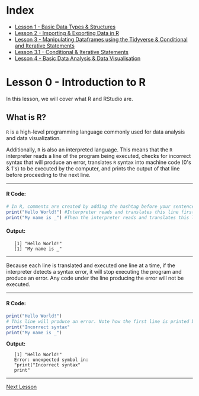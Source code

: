 # Index
- [Lesson 1 - Basic Data Types & Structures](https://github.com/donishadsmith/FIU-DEI-R-Workshop/blob/main/Lesson%201%20-%20%20Basic%20Data%20Types%20%26%20Structures.md) 
- [Lesson 2 - Importing & Exporting Data in R](https://github.com/donishadsmith/FIU-DEI-R-Workshop/blob/main/Lesson%202%20-%20Importing%20&%20Exporting%20Data%20in%20R.md) 
- [Lesson 3 - Manipulating Dataframes using the Tidyverse & Conditional and Iterative Statements](https://github.com/donishadsmith/FIU-DEI-R-Workshop/blob/main/Lesson%203%20-%20Manipulating%20Dataframes%20using%20the%20Tidyverse%20%26%20Conditional%20and%20Iterative%20Statements.md) 
- [Lesson 3.1 - Conditional & Iterative Statements](https://github.com/donishadsmith/FIU-DEI-R-Workshop/blob/main/Lesson%203.1%20-%20Conditional%20%26%20Iterative%20Statements.md) 
- [Lesson 4 - Basic Data Analysis & Data Visualisation](https://github.com/donishadsmith/FIU-DEI-R-Workshop/blob/main/Lesson%204%20-%20Basic%20Data%20Analysis%20%26%20Data%20Visualization.md) 
# Lesson 0 - Introduction to R 

In this lesson, we will cover what R and RStudio are.

## What is R?

`R` is a high-level programming language commonly used for data analysis and data visualization. 

Additionally, `R` is also an interpreted language. This means that the `R` interpreter reads a line of the program being executed, checks for incorrect syntax that will produce an error, translates `R` syntax into machine code (0's & 1's) to be executed by the computer, and prints the output of that line before proceeding to the next line. 

----
#### **R Code:**
```R
# In R, comments are created by adding the hashtag before your sentence so that the interpretor knows that they are comments.
print("Hello World!") #Interpreter reads and translates this line first
print("My name is _") #Then the interpreter reads and translates this line next
```
#### **Output:**

<p>
   
```
   [1] "Hello World!"
   [1] "My name is _"
```
   
</p>

----

Because each line is translated and executed one line at a time, if the interpreter detects a syntax error, it will stop executing the program and produce an error. Any code under the line producing the error will not be executed.

----
#### **R Code:**

```R
print("Hello World!") 
# This line will produce an error. Note how the first line is printed but neither the second nor third line are.
print("Incorrect syntax" 
print("My name is _") 
```
**Output:**

<p>

```
   [1] "Hello World!"
   Error: unexpected symbol in:
   "print("Incorrect syntax" 
   print"
```

</p>

----



[Next Lesson](https://github.com/donishadsmith/FIU-DEI-R-Workshop/blob/main/Lesson%201%20-%20%20Basic%20Data%20Types%20%26%20Structures.md)
